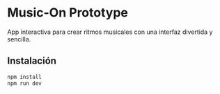 
# Music-On Prototype

App interactiva para crear ritmos musicales con una interfaz divertida y sencilla.

## Instalación

```bash
npm install
npm run dev
```
